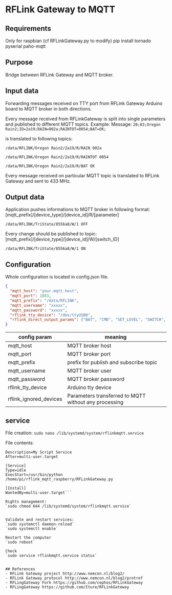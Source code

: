 # RFLink Gateway to MQTT

## Requirements

Only for raspbian (cf RFLinkGateway.py to modify)
pip install tornado pyserial paho-mqtt

## Purpose
Bridge between RFLink Gateway and MQTT broker.

## Input data
Forwarding messages received on TTY port from RFLink Gateway Arduino board
to MQTT broker in both directions.

Every message received from RFLinkGateway is split into single parameters
and published to different MQTT topics.
Example:
Message:
`20;83;Oregon Rain2;ID=2a19;RAIN=002a;RAINTOT=0054;BAT=OK;`

 is translated to following topics:

 `/data/RFLINK/Oregon Rain2/2a19/R/RAIN 002a`

 `/data/RFLINK/Oregon Rain2/2a19/R/RAINTOT 0054`

 `/data/RFLINK/Oregon Rain2/2a19/R/BAT OK`




Every message received on particular MQTT topic is translated to
RFLink Gateway and sent to 433 MHz.

## Output data
Application pushes informations to MQTT broker in following format:
[mqtt_prefix]/[device_type]/[device_id]/R/[parameter]

`/data/RFLINK/TriState/8556a8/W/1 OFF`

Every change should be published to topic:
[mqtt_prefix]/[device_type]/[device_id]/W/[switch_ID]

`/data/RFLINK/TriState/8556a8/W/1 ON`

## Configuration

Whole configuration is located in config.json file.

```json
{
  "mqtt_host": "your.mqtt.host",
  "mqtt_port": 1883,
  "mqtt_prefix": "/data/RFLINK",
  "mqtt_username": "xxxxx",
  "mqtt_password": "xxxxx",
  "rflink_tty_device": "/dev/ttyUSB0",
  "rflink_direct_output_params": ["BAT", "CMD", "SET_LEVEL", "SWITCH", "HUM", "CHIME", "PIR", "SMOKEALERT"]
}
```

config param | meaning
-------------|---------
| mqtt_host | MQTT broker host |
| mqtt_port | MQTT broker port|
| mqtt_prefix | prefix for publish and subscribe topic|
| mqtt_username | MQTT broker user|
| mqtt_password | MQTT broker password|
| rflink_tty_device | Arduino tty device |
| rflink_ignored_devices | Parameters transferred to MQTT without any processing|

## service

File creation:
`sudo nano /lib/systemd/system/rflinkmqtt.service`

File contents:
```[Unit]
Description=My Script Service
After=multi-user.target

[Service]
Type=idle
ExecStart=/usr/bin/python /home/pi/rflink_mqtt_raspberry/RFLinkGateway.py

[Install]
WantedBy=multi-user.target```

Rights management:
`sudo chmod 644 /lib/systemd/system/rflinkmqtt.service`


Validate and restart services:
`sudo systemctl daemon-reload`
`sudo systemctl enable`

Restart the computer
`sudo reboot`

Check
`sudo service rflinkmqtt.service status`


## References
- RFLink Gateway project http://www.nemcon.nl/blog2/
- RFLink Gateway protocol http://www.nemcon.nl/blog2/protref
- RFLingGateway Fork https://github.com/cephos/RFLinkGateway
- RFLingGateway https://github.com/Iture/RFLinkGateway
